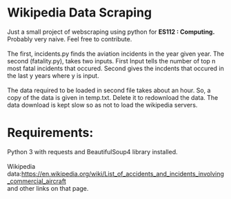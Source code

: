 # Wikipedia Data Scraping
Just a small project of webscraping using python for <b>ES112 : Computing.</b> Probably very naive. Feel free to contribute.
<br><br>The first, incidents.py finds the aviation incidents in the year given year. The second (fatality.py), takes two inputs. First Input tells the number of top n most fatal incidents that occured. Second gives the incdents that occured in the last y years where y is input.
<br><br>The data required to be loaded in second file takes about an hour. So, a copy of the data is given in temp.txt. Delete it to redownload the data. The data download is kept slow so as not to load the wikipedia servers.
<br>
# Requirements:
Python 3 with requests and BeautifulSoup4 library installed.<br>
<br>Wikipedia data:https://en.wikipedia.org/wiki/List_of_accidents_and_incidents_involving_commercial_aircraft
<br>and other links on that page.
